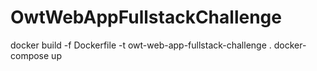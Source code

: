 # OwtWebAppFullstackChallenge

docker build -f Dockerfile -t owt-web-app-fullstack-challenge .
docker-compose up
